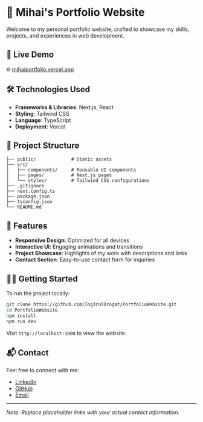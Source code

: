 # 💼 Mihai's Portfolio Website

Welcome to my personal portfolio website, crafted to showcase my skills, projects, and experiences in web development.

## 🚀 Live Demo

🌐 [mihaiportfolio.vercel.app](https://mihaiportfolio.vercel.app)

## 🛠️ Technologies Used

- **Frameworks & Libraries**: Next.js, React
- **Styling**: Tailwind CSS
- **Language**: TypeScript
- **Deployment**: Vercel

## 📂 Project Structure

```
├── public/             # Static assets
├── src/
│   ├── components/     # Reusable UI components
│   ├── pages/          # Next.js pages
│   └── styles/         # Tailwind CSS configurations
├── .gitignore
├── next.config.ts
├── package.json
├── tsconfig.json
└── README.md
```

## 📸 Features

- **Responsive Design**: Optimized for all devices
- **Interactive UI**: Engaging animations and transitions
- **Project Showcase**: Highlights of my work with descriptions and links
- **Contact Section**: Easy-to-use contact form for inquiries

## 🧑‍💻 Getting Started

To run the project locally:

```bash
git clone https://github.com/Ing3rulDrogat/PortfolioWebsite.git
cd PortfolioWebsite
npm install
npm run dev
```

Visit `http://localhost:3000` to view the website.

## 📬 Contact

Feel free to connect with me:

- [LinkedIn](https://www.linkedin.com/in/mihai-trif-609a2a297/)
- [GitHub](https://github.com/Ing3rulDrogat)
- [Email](mailto:myta.boss39@yahoo.com)

---

*Note: Replace placeholder links with your actual contact information.*
